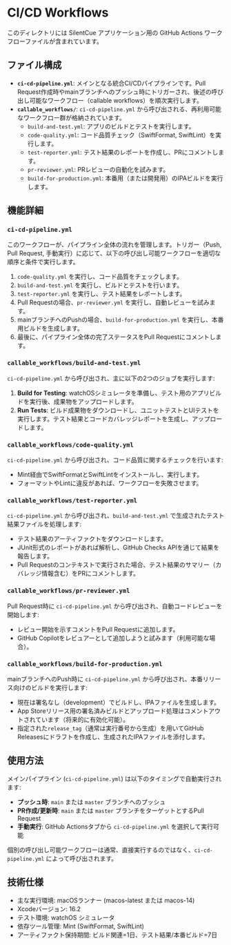 # CI/CD Workflows

このディレクトリには SilentCue アプリケーション用の GitHub Actions ワークフローファイルが含まれています。

## ファイル構成

- **`ci-cd-pipeline.yml`**: メインとなる統合CI/CDパイプラインです。Pull Request作成時やmainブランチへのプッシュ時にトリガーされ、後述の呼び出し可能なワークフロー（callable workflows）を順次実行します。
- **`callable_workflows/`**: `ci-cd-pipeline.yml` から呼び出される、再利用可能なワークフロー群が格納されています。
    - `build-and-test.yml`: アプリのビルドとテストを実行します。
    - `code-quality.yml`: コード品質チェック（SwiftFormat, SwiftLint）を実行します。
    - `test-reporter.yml`: テスト結果のレポートを作成し、PRにコメントします。
    - `pr-reviewer.yml`: PRレビューの自動化を試みます。
    - `build-for-production.yml`: 本番用（または開発用）のIPAビルドを実行します。

## 機能詳細

### `ci-cd-pipeline.yml`

このワークフローが、パイプライン全体の流れを管理します。トリガー（Push, Pull Request, 手動実行）に応じて、以下の呼び出し可能ワークフローを適切な順序と条件で実行します。

1.  `code-quality.yml` を実行し、コード品質をチェックします。
2.  `build-and-test.yml` を実行し、ビルドとテストを行います。
3.  `test-reporter.yml` を実行し、テスト結果をレポートします。
4.  Pull Requestの場合、`pr-reviewer.yml` を実行し、自動レビューを試みます。
5.  mainブランチへのPushの場合、`build-for-production.yml` を実行し、本番用ビルドを生成します。
6.  最後に、パイプライン全体の完了ステータスをPull Requestにコメントします。

### `callable_workflows/build-and-test.yml`

`ci-cd-pipeline.yml` から呼び出され、主に以下の2つのジョブを実行します:

1. **Build for Testing**: watchOSシミュレータを準備し、テスト用のアプリビルドを実行後、成果物をアップロードします。
2. **Run Tests**: ビルド成果物をダウンロードし、ユニットテストとUIテストを実行します。テスト結果とコードカバレッジレポートを生成し、アップロードします。

### `callable_workflows/code-quality.yml`

`ci-cd-pipeline.yml` から呼び出され、コード品質に関するチェックを行います:

- Mint経由でSwiftFormatとSwiftLintをインストールし、実行します。
- フォーマットやLintに違反があれば、ワークフローを失敗させます。

### `callable_workflows/test-reporter.yml`

`ci-cd-pipeline.yml` から呼び出され、`build-and-test.yml` で生成されたテスト結果ファイルを処理します:

- テスト結果のアーティファクトをダウンロードします。
- JUnit形式のレポートがあれば解析し、GitHub Checks APIを通じて結果を報告します。
- Pull Requestのコンテキストで実行された場合、テスト結果のサマリー（カバレッジ情報含む）をPRにコメントします。

### `callable_workflows/pr-reviewer.yml`

Pull Request時に `ci-cd-pipeline.yml` から呼び出され、自動コードレビューを開始します:

- レビュー開始を示すコメントをPull Requestに追加します。
- GitHub Copilotをレビュアーとして追加しようと試みます（利用可能な場合）。

### `callable_workflows/build-for-production.yml`

mainブランチへのPush時に `ci-cd-pipeline.yml` から呼び出され、本番リリース向けのビルドを実行します:

- 現在は署名なし（development）でビルドし、IPAファイルを生成します。
- App Storeリリース用の署名済みビルドとアップロード処理はコメントアウトされています（将来的に有効化可能）。
- 指定された`release_tag`（通常は実行番号から生成）を用いてGitHub Releasesにドラフトを作成し、生成されたIPAファイルを添付します。

## 使用方法

メインパイプライン (`ci-cd-pipeline.yml`) は以下のタイミングで自動実行されます:

- **プッシュ時**: `main` または `master` ブランチへのプッシュ
- **PR作成/更新時**: `main` または `master` ブランチをターゲットとするPull Request
- **手動実行**: GitHub Actionsタブから `ci-cd-pipeline.yml` を選択して実行可能

個別の呼び出し可能ワークフローは通常、直接実行するのではなく、`ci-cd-pipeline.yml` によって呼び出されます。

## 技術仕様

- 主な実行環境: macOSランナー (macos-latest または macos-14)
- Xcodeバージョン: 16.2
- テスト環境: watchOS シミュレータ
- 依存ツール管理: Mint (SwiftFormat, SwiftLint)
- アーティファクト保持期間: ビルド関連=1日、テスト結果/本番ビルド=7日
